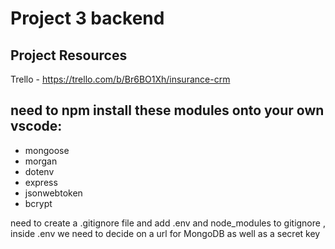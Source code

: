 # Project 3 backend

## Project Resources

Trello - https://trello.com/b/Br6BO1Xh/insurance-crm


## need to npm install these modules onto your own vscode:
* mongoose
* morgan
* dotenv
* express
* jsonwebtoken
* bcrypt

need to create a .gitignore file and add .env and node_modules to gitignore
 , inside .env we need to decide on a url for MongoDB as well as a secret key